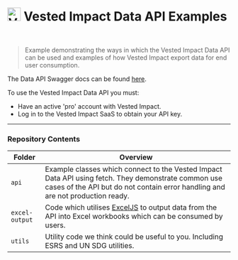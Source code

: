 # <img src="https://api.vestedimpact.co.uk/logos/purple.svg" alt="Vested Impact logo" width="30" /> Vested Impact Data API Examples
<br />

> Example demonstrating the ways in which the Vested Impact Data API can be used and examples of how Vested Impact export data for end user consumption.

The Data API Swagger docs can be found [here](https://api.vestedimpact.co.uk/docs).

To use the Vested Impact Data API you must:
- Have an active 'pro' account with Vested Impact.
- Log in to the Vested Impact SaaS to obtain your API key.

----

### Repository Contents

| Folder         | Overview |
|----------------|----------|
| `api`          | Example classes which connect to the Vested Impact Data API using fetch. They demonstrate common use cases of the API but do not contain error handling and are not production ready. |
| `excel-output` | Code which utilises [ExcelJS](https://www.npmjs.com/package/exceljs) to output data from the API into Excel workbooks which can be consumed by users. |
| `utils`        | Utility code we think could be useful to you. Including ESRS and UN SDG utilities. |
